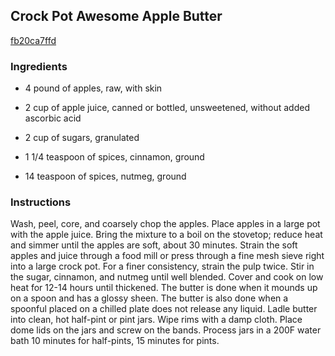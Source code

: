 ## Crock Pot Awesome Apple Butter

[fb20ca7ffd](http://www.food.com/recipe/crock-pot-awesome-apple-butter-70153)

### Ingredients

 - 4 pound of apples, raw, with skin

 - 2 cup of apple juice, canned or bottled, unsweetened, without added ascorbic acid

 - 2 cup of sugars, granulated

 - 1 1/4 teaspoon of spices, cinnamon, ground

 - 14 teaspoon of spices, nutmeg, ground

### Instructions

Wash, peel, core, and coarsely chop the apples. Place apples in a large pot with the apple juice. Bring the mixture to a boil on the stovetop; reduce heat and simmer until the apples are soft, about 30 minutes. Strain the soft apples and juice through a food mill or press through a fine mesh sieve right into a large crock pot. For a finer consistency, strain the pulp twice. Stir in the sugar, cinnamon, and nutmeg until well blended. Cover and cook on low heat for 12-14 hours until thickened. The butter is done when it mounds up on a spoon and has a glossy sheen. The butter is also done when a spoonful placed on a chilled plate does not release any liquid. Ladle butter into clean, hot half-pint or pint jars. Wipe rims with a damp cloth. Place dome lids on the jars and screw on the bands. Process jars in a 200F water bath 10 minutes for half-pints, 15 minutes for pints.